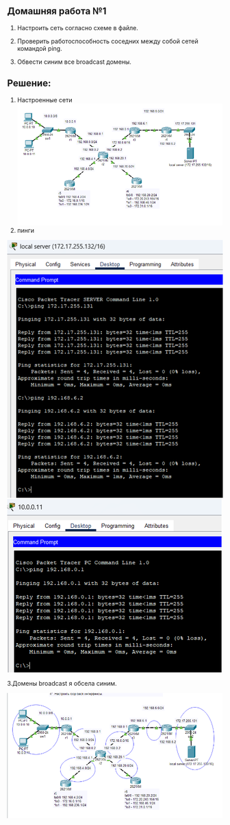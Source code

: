 ## Домашняя работа №1
1. Настроить сеть согласно схеме в файле.

2. Проверить работоспособность соседних между собой сетей командой ping.

3. Обвести синим все broadcast домены.
## Решение:
1. Настроенные сети
![img1](/hw2/img/img1.png)
2.  пинги

![img1](/hw2/img/img2.png)
![img1](/hw2/img/img3.png)

3.Домены broadcast я обсела синим.


![img1](/hw2/img/img4.png)